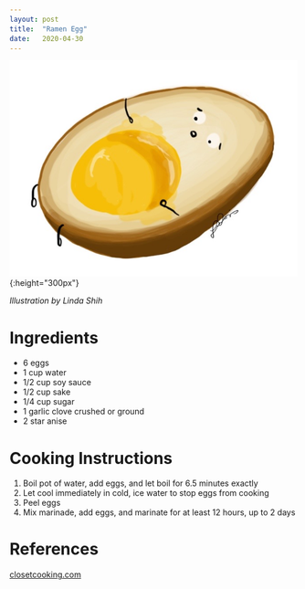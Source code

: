 ```yaml
---
layout: post
title:  "Ramen Egg"
date:   2020-04-30
---
```


![Ramen Egg Illustration][ramen_egg]{:height="300px"}

*Illustration by Linda Shih*

# Ingredients 
* 6 eggs
* 1 cup water
* 1/2 cup soy sauce
* 1/2 cup sake
* 1/4 cup sugar
* 1 garlic clove crushed or ground
* 2 star anise

# Cooking Instructions
1. Boil pot of water, add eggs, and let boil for 6.5 minutes exactly
2. Let cool immediately in cold, ice water to stop eggs from cooking
3. Peel eggs
4. Mix marinade, add eggs, and marinate for at least 12 hours, up to 2 days

# References
[closetcooking.com](https://www.closetcooking.com/ajitsuke-tamago-ramen-eggs)

[ramen_egg]: /assets/imgs/ramen_egg.png
